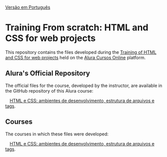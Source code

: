 [Versão em Português](README.md)

# Training From scratch: HTML and CSS for web projects

This repository contains the files developed during the [Training of HTML and CSS for web projects](https://cursos.alura.com.br/formacao-html-css) held on the [Alura Cursos Online](https://alura.com.br) platform.

## Alura's Official Repository

The official files for the course, developed by the instructor, are available in the GitHub repository of this Alura course:

<img src="https://www.alura.com.br/assets/api/cursos/html-css-ambiente-arquivos-tags.svg" width="10px" height="10px"> [HTML e CSS: ambientes de desenvolvimento, estrutura de arquivos e tags](https://github.com/alura-cursos/Portifolio-HTML-e-CSS/).

## Courses

The courses in which these files were developed:

<img src="https://www.alura.com.br/assets/api/cursos/html-css-ambiente-arquivos-tags.svg" width="10px" height="10px"> [HTML e CSS: ambientes de desenvolvimento, estrutura de arquivos e tags](https://cursos.alura.com.br/course/html-css-ambiente-arquivos-tags).